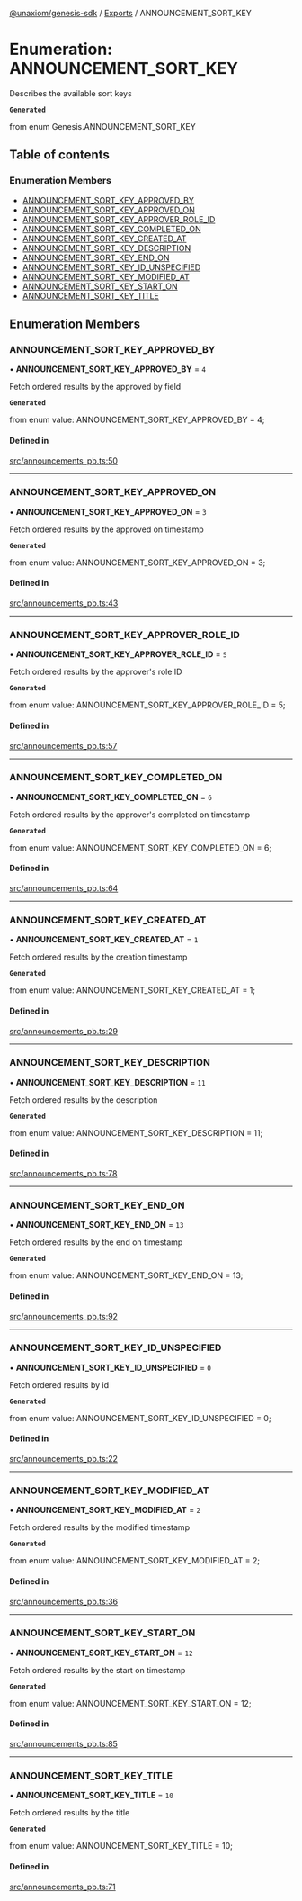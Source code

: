 [@unaxiom/genesis-sdk](../README.md) / [Exports](../modules.md) / ANNOUNCEMENT\_SORT\_KEY

# Enumeration: ANNOUNCEMENT\_SORT\_KEY

Describes the available sort keys

**`Generated`**

from enum Genesis.ANNOUNCEMENT_SORT_KEY

## Table of contents

### Enumeration Members

- [ANNOUNCEMENT\_SORT\_KEY\_APPROVED\_BY](ANNOUNCEMENT_SORT_KEY.md#announcement_sort_key_approved_by)
- [ANNOUNCEMENT\_SORT\_KEY\_APPROVED\_ON](ANNOUNCEMENT_SORT_KEY.md#announcement_sort_key_approved_on)
- [ANNOUNCEMENT\_SORT\_KEY\_APPROVER\_ROLE\_ID](ANNOUNCEMENT_SORT_KEY.md#announcement_sort_key_approver_role_id)
- [ANNOUNCEMENT\_SORT\_KEY\_COMPLETED\_ON](ANNOUNCEMENT_SORT_KEY.md#announcement_sort_key_completed_on)
- [ANNOUNCEMENT\_SORT\_KEY\_CREATED\_AT](ANNOUNCEMENT_SORT_KEY.md#announcement_sort_key_created_at)
- [ANNOUNCEMENT\_SORT\_KEY\_DESCRIPTION](ANNOUNCEMENT_SORT_KEY.md#announcement_sort_key_description)
- [ANNOUNCEMENT\_SORT\_KEY\_END\_ON](ANNOUNCEMENT_SORT_KEY.md#announcement_sort_key_end_on)
- [ANNOUNCEMENT\_SORT\_KEY\_ID\_UNSPECIFIED](ANNOUNCEMENT_SORT_KEY.md#announcement_sort_key_id_unspecified)
- [ANNOUNCEMENT\_SORT\_KEY\_MODIFIED\_AT](ANNOUNCEMENT_SORT_KEY.md#announcement_sort_key_modified_at)
- [ANNOUNCEMENT\_SORT\_KEY\_START\_ON](ANNOUNCEMENT_SORT_KEY.md#announcement_sort_key_start_on)
- [ANNOUNCEMENT\_SORT\_KEY\_TITLE](ANNOUNCEMENT_SORT_KEY.md#announcement_sort_key_title)

## Enumeration Members

### ANNOUNCEMENT\_SORT\_KEY\_APPROVED\_BY

• **ANNOUNCEMENT\_SORT\_KEY\_APPROVED\_BY** = ``4``

Fetch ordered results by the approved by field

**`Generated`**

from enum value: ANNOUNCEMENT_SORT_KEY_APPROVED_BY = 4;

#### Defined in

[src/announcements_pb.ts:50](https://github.com/Unaxiom/genesis-ts-sdk/blob/a265138/src/announcements_pb.ts#L50)

___

### ANNOUNCEMENT\_SORT\_KEY\_APPROVED\_ON

• **ANNOUNCEMENT\_SORT\_KEY\_APPROVED\_ON** = ``3``

Fetch ordered results by the approved on timestamp

**`Generated`**

from enum value: ANNOUNCEMENT_SORT_KEY_APPROVED_ON = 3;

#### Defined in

[src/announcements_pb.ts:43](https://github.com/Unaxiom/genesis-ts-sdk/blob/a265138/src/announcements_pb.ts#L43)

___

### ANNOUNCEMENT\_SORT\_KEY\_APPROVER\_ROLE\_ID

• **ANNOUNCEMENT\_SORT\_KEY\_APPROVER\_ROLE\_ID** = ``5``

Fetch ordered results by the approver's role ID

**`Generated`**

from enum value: ANNOUNCEMENT_SORT_KEY_APPROVER_ROLE_ID = 5;

#### Defined in

[src/announcements_pb.ts:57](https://github.com/Unaxiom/genesis-ts-sdk/blob/a265138/src/announcements_pb.ts#L57)

___

### ANNOUNCEMENT\_SORT\_KEY\_COMPLETED\_ON

• **ANNOUNCEMENT\_SORT\_KEY\_COMPLETED\_ON** = ``6``

Fetch ordered results by the approver's completed on timestamp

**`Generated`**

from enum value: ANNOUNCEMENT_SORT_KEY_COMPLETED_ON = 6;

#### Defined in

[src/announcements_pb.ts:64](https://github.com/Unaxiom/genesis-ts-sdk/blob/a265138/src/announcements_pb.ts#L64)

___

### ANNOUNCEMENT\_SORT\_KEY\_CREATED\_AT

• **ANNOUNCEMENT\_SORT\_KEY\_CREATED\_AT** = ``1``

Fetch ordered results by the creation timestamp

**`Generated`**

from enum value: ANNOUNCEMENT_SORT_KEY_CREATED_AT = 1;

#### Defined in

[src/announcements_pb.ts:29](https://github.com/Unaxiom/genesis-ts-sdk/blob/a265138/src/announcements_pb.ts#L29)

___

### ANNOUNCEMENT\_SORT\_KEY\_DESCRIPTION

• **ANNOUNCEMENT\_SORT\_KEY\_DESCRIPTION** = ``11``

Fetch ordered results by the description

**`Generated`**

from enum value: ANNOUNCEMENT_SORT_KEY_DESCRIPTION = 11;

#### Defined in

[src/announcements_pb.ts:78](https://github.com/Unaxiom/genesis-ts-sdk/blob/a265138/src/announcements_pb.ts#L78)

___

### ANNOUNCEMENT\_SORT\_KEY\_END\_ON

• **ANNOUNCEMENT\_SORT\_KEY\_END\_ON** = ``13``

Fetch ordered results by the end on timestamp

**`Generated`**

from enum value: ANNOUNCEMENT_SORT_KEY_END_ON = 13;

#### Defined in

[src/announcements_pb.ts:92](https://github.com/Unaxiom/genesis-ts-sdk/blob/a265138/src/announcements_pb.ts#L92)

___

### ANNOUNCEMENT\_SORT\_KEY\_ID\_UNSPECIFIED

• **ANNOUNCEMENT\_SORT\_KEY\_ID\_UNSPECIFIED** = ``0``

Fetch ordered results by id

**`Generated`**

from enum value: ANNOUNCEMENT_SORT_KEY_ID_UNSPECIFIED = 0;

#### Defined in

[src/announcements_pb.ts:22](https://github.com/Unaxiom/genesis-ts-sdk/blob/a265138/src/announcements_pb.ts#L22)

___

### ANNOUNCEMENT\_SORT\_KEY\_MODIFIED\_AT

• **ANNOUNCEMENT\_SORT\_KEY\_MODIFIED\_AT** = ``2``

Fetch ordered results by the modified timestamp

**`Generated`**

from enum value: ANNOUNCEMENT_SORT_KEY_MODIFIED_AT = 2;

#### Defined in

[src/announcements_pb.ts:36](https://github.com/Unaxiom/genesis-ts-sdk/blob/a265138/src/announcements_pb.ts#L36)

___

### ANNOUNCEMENT\_SORT\_KEY\_START\_ON

• **ANNOUNCEMENT\_SORT\_KEY\_START\_ON** = ``12``

Fetch ordered results by the start on timestamp

**`Generated`**

from enum value: ANNOUNCEMENT_SORT_KEY_START_ON = 12;

#### Defined in

[src/announcements_pb.ts:85](https://github.com/Unaxiom/genesis-ts-sdk/blob/a265138/src/announcements_pb.ts#L85)

___

### ANNOUNCEMENT\_SORT\_KEY\_TITLE

• **ANNOUNCEMENT\_SORT\_KEY\_TITLE** = ``10``

Fetch ordered results by the title

**`Generated`**

from enum value: ANNOUNCEMENT_SORT_KEY_TITLE = 10;

#### Defined in

[src/announcements_pb.ts:71](https://github.com/Unaxiom/genesis-ts-sdk/blob/a265138/src/announcements_pb.ts#L71)
